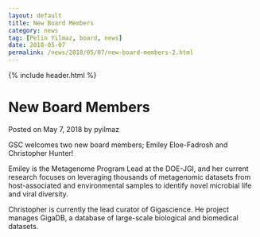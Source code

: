 ```yaml
---
layout: default
title: New Board Members
category: news
tag: [Pelin Yilmaz, board, news]
date: 2018-05-07
permalink: /news/2018/05/07/new-board-members-2.html
---
```

{% include header.html %}

New Board Members
=================

Posted on May 7, 2018 by pyilmaz

GSC welcomes two new board members; Emiley Eloe-Fadrosh and Christopher Hunter!

Emiley is the Metagenome Program Lead at the DOE-JGI, and her current research focuses on leveraging thousands of metagenomic datasets from host-associated and environmental samples to identify novel microbial life and viral diversity.

Christopher is currently the lead curator of Gigascience. He project manages GigaDB, a database of large-scale biological and biomedical datasets.
